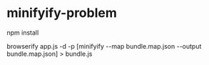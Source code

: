 minifyify-problem
=================

npm install

browserify app.js -d -p [minifyify --map bundle.map.json --output bundle.map.json] > bundle.js
